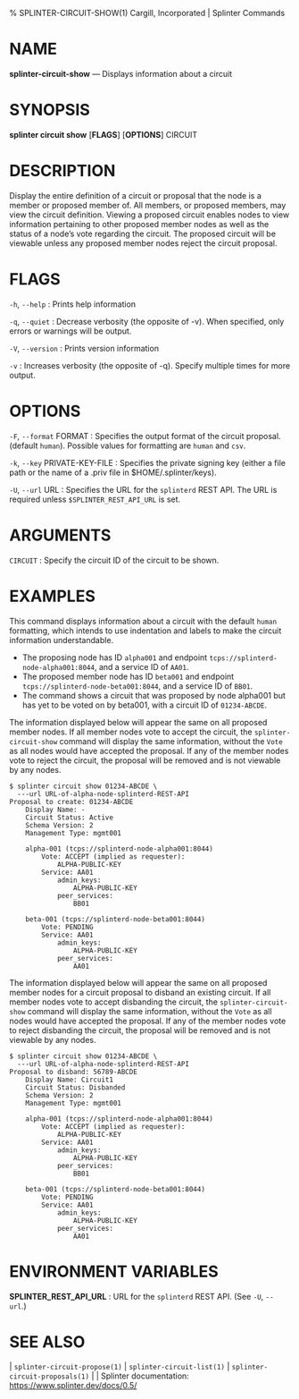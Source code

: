 % SPLINTER-CIRCUIT-SHOW(1) Cargill, Incorporated | Splinter Commands
<!--
  Copyright 2018-2021 Cargill Incorporated
  Licensed under Creative Commons Attribution 4.0 International License
  https://creativecommons.org/licenses/by/4.0/
-->

NAME
====

**splinter-circuit-show** — Displays information about a circuit

SYNOPSIS
========
**splinter circuit show** \[**FLAGS**\] \[**OPTIONS**\] CIRCUIT

DESCRIPTION
===========
Display the entire definition of a circuit or proposal that the node is a member
or proposed member of. All members, or proposed members, may view the circuit
definition. Viewing a proposed circuit enables nodes to view information pertaining
to other proposed member nodes as well as the status of a node’s vote regarding
the circuit. The proposed circuit will be viewable unless any proposed member nodes
reject the circuit proposal.

FLAGS
=====
`-h`, `--help`
: Prints help information

`-q`, `--quiet`
: Decrease verbosity (the opposite of -v). When specified, only errors or
  warnings will be output.

`-V`, `--version`
: Prints version information

`-v`
: Increases verbosity (the opposite of -q). Specify multiple times for more
  output.

OPTIONS
=======
`-F`, `--format` FORMAT
: Specifies the output format of the circuit proposal. (default `human`).
  Possible values for formatting are `human` and `csv`.

`-k`, `--key` PRIVATE-KEY-FILE
: Specifies the private signing key (either a file path or the name of a
  .priv file in $HOME/.splinter/keys).

`-U`, `--url` URL
: Specifies the URL for the `splinterd` REST API. The URL is required unless
  `$SPLINTER_REST_API_URL` is set.


ARGUMENTS
=========
`CIRCUIT`
: Specify the circuit ID of the circuit to be shown.

EXAMPLES
========
This command displays information about a circuit with the default `human`
formatting, which intends to use indentation and labels to make the circuit
information understandable.

* The proposing node has ID `alpha001` and endpoint
  `tcps://splinterd-node-alpha001:8044`, and a service ID of `AA01`.
* The proposed member node has ID `beta001` and endpoint
  `tcps://splinterd-node-beta001:8044`, and a service ID of `BB01`.
* The command shows a circuit that was proposed by node alpha001 but has yet to
  be voted on by beta001, with a circuit ID of `01234-ABCDE`.

The information displayed below will appear the same on all proposed member nodes.
If all member nodes vote to accept the circuit, the `splinter-circuit-show`
command will display the same information, without the `Vote` as all nodes would
have accepted the proposal. If any of the member nodes vote to reject the circuit,
the proposal will be removed and is not viewable by any nodes.

```
$ splinter circuit show 01234-ABCDE \
  ---url URL-of-alpha-node-splinterd-REST-API
Proposal to create: 01234-ABCDE
    Display Name: -
    Circuit Status: Active
    Schema Version: 2
    Management Type: mgmt001

    alpha-001 (tcps://splinterd-node-alpha001:8044)
        Vote: ACCEPT (implied as requester):
            ALPHA-PUBLIC-KEY
        Service: AA01
            admin_keys:
                ALPHA-PUBLIC-KEY
            peer_services:
                BB01

    beta-001 (tcps://splinterd-node-beta001:8044)
        Vote: PENDING
        Service: AA01
            admin_keys:
                ALPHA-PUBLIC-KEY
            peer_services:
                AA01
```

The information displayed below will appear the same on all proposed member
nodes for a circuit proposal to disband an existing circuit.
If all member nodes vote to accept disbanding the circuit, the
`splinter-circuit-show` command will display the same information, without the
`Vote` as all nodes would have accepted the proposal. If any of the member
nodes vote to reject disbanding the circuit, the proposal will be removed and
is not viewable by any nodes.

```
$ splinter circuit show 01234-ABCDE \
  ---url URL-of-alpha-node-splinterd-REST-API
Proposal to disband: 56789-ABCDE
    Display Name: Circuit1
    Circuit Status: Disbanded
    Schema Version: 2
    Management Type: mgmt001

    alpha-001 (tcps://splinterd-node-alpha001:8044)
        Vote: ACCEPT (implied as requester):
            ALPHA-PUBLIC-KEY
        Service: AA01
            admin_keys:
                ALPHA-PUBLIC-KEY
            peer_services:
                BB01

    beta-001 (tcps://splinterd-node-beta001:8044)
        Vote: PENDING
        Service: AA01
            admin_keys:
                ALPHA-PUBLIC-KEY
            peer_services:
                AA01
```


ENVIRONMENT VARIABLES
=====================
**SPLINTER_REST_API_URL**
: URL for the `splinterd` REST API. (See `-U`, `--url`.)

SEE ALSO
========
| `splinter-circuit-propose(1)`
| `splinter-circuit-list(1)`
| `splinter-circuit-proposals(1)`
|
| Splinter documentation: https://www.splinter.dev/docs/0.5/
